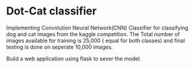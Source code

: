 # Dot-Cat classifier 

Implementing Convolution Neural Network(CNN) Classifier for classifying dog and cat images from the kaggle competition. The Total number of images available for training is 25,000 ( equal for both classes) and final testing is done on seperate 10,000 images.

Build a web application using flask to sever the model. 